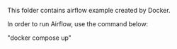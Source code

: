 This folder contains airflow example created by Docker.

In order to run Airflow, use the command below:

"docker compose up"
